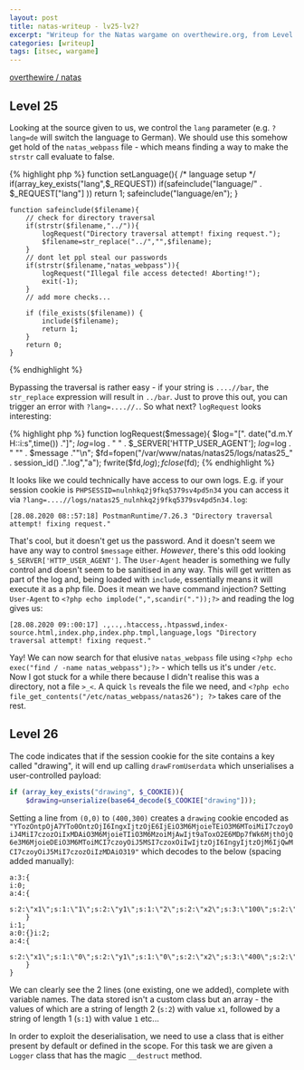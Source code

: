 ```yaml
---
layout: post
title: natas-writeup - lv25-lv2?
excerpt: "Writeup for the Natas wargame on overthewire.org, from Level 25 to 2?."
categories: [writeup]
tags: [itsec, wargame]
---
```


[overthewire / natas](http://www.overthewire.org/wargames/natas/)

## Level 25 ##

Looking at the source given to us, we control the `lang` parameter (e.g. `?lang=de` will switch the language to German). We should use this somehow get hold of the `natas_webpass` file - which means finding a way to make the `strstr` call evaluate to false.

{% highlight php %}
    function setLanguage(){
        /* language setup */
        if(array_key_exists("lang",$_REQUEST))
            if(safeinclude("language/" . $_REQUEST["lang"] ))
                return 1;
        safeinclude("language/en"); 
    }
    
    function safeinclude($filename){
        // check for directory traversal
        if(strstr($filename,"../")){
            logRequest("Directory traversal attempt! fixing request.");
            $filename=str_replace("../","",$filename);
        }
        // dont let ppl steal our passwords
        if(strstr($filename,"natas_webpass")){
            logRequest("Illegal file access detected! Aborting!");
            exit(-1);
        }
        // add more checks...

        if (file_exists($filename)) { 
            include($filename);
            return 1;
        }
        return 0;
    }
{% endhighlight %}

Bypassing the traversal is rather easy - if your string is `....//bar`, the `str_replace` expression will result in `../bar`. Just to prove this out, you can trigger an error with `?lang=....//.`. So what next? `logRequest` looks interesting:

{% highlight php %}
    function logRequest($message){
        $log="[". date("d.m.Y H::i:s",time()) ."]";
        $log=$log . " " . $_SERVER['HTTP_USER_AGENT'];
        $log=$log . " \"" . $message ."\"\n"; 
        $fd=fopen("/var/www/natas/natas25/logs/natas25_" . session_id() .".log","a");
        fwrite($fd,$log);
        fclose($fd);
{% endhighlight %}

It looks like we could technically have access to our own logs. E.g. if your session cookie is `PHPSESSID=nulnhkq2j9fkq5379sv4pd5n34` you can access it via `?lang=....//logs/natas25_nulnhkq2j9fkq5379sv4pd5n34.log`:

```
[28.08.2020 08::57:18] PostmanRuntime/7.26.3 "Directory traversal attempt! fixing request."
```

That's cool, but it doesn't get us the password. And it doesn't seem we have any way to control `$message` either. *However*, there's this odd looking `$_SERVER['HTTP_USER_AGENT']`. The `User-Agent` header is something we fully control and doesn't seem to be sanitised in any way. This will get written as part of the log and, being loaded with `include`, essentially means it will execute it as a php file. Does it mean we have command injection? Setting `User-Agent` to `<?php echo implode(",",scandir("."));?>` and reading the log gives us:

```
[28.08.2020 09::00:17] .,..,.htaccess,.htpasswd,index-source.html,index.php,index.php.tmpl,language,logs "Directory traversal attempt! fixing request."
```

Yay! We can now search for that elusive `natas_webpass` file using `<?php echo exec("find / -name natas_webpass");?>` - which tells us it's under `/etc`. Now I got stuck for a while there because I didn't realise this was a directory, not a file `>_<`. A quick `ls` reveals the file we need, and `<?php echo file_get_contents("/etc/natas_webpass/natas26"); ?>` takes care of the rest.


## Level 26 ##

The code indicates that if the session cookie for the site contains a key called "drawing", it will end up calling `drawFromUserdata` which unserialises a user-controlled payload:

```php
if (array_key_exists("drawing", $_COOKIE)){
	$drawing=unserialize(base64_decode($_COOKIE["drawing"]));
```

Setting a line from `(0,0)` to `(400,300)` creates a `drawing` cookie encoded as `"YTozOntpOjA7YTo0OntzOjI6IngxIjtzOjE6IjEiO3M6MjoieTEiO3M6MToiMiI7czoyOiJ4MiI7czozOiIxMDAiO3M6MjoieTIiO3M6MzoiMjAwIjt9aToxO2E6MDp7fWk6MjthOjQ6e3M6MjoieDEiO3M6MToiMCI7czoyOiJ5MSI7czoxOiIwIjtzOjI6IngyIjtzOjM6IjQwMCI7czoyOiJ5MiI7czozOiIzMDAiO319"` which decodes to the below (spacing added manually):

```
a:3:{
i:0;
a:4:{
	s:2:\"x1\";s:1:\"1\";s:2:\"y1\";s:1:\"2\";s:2:\"x2\";s:3:\"100\";s:2:\"y2\";s:3:\"200\";
	}
i:1;
a:0:{}i:2;
a:4:{
	s:2:\"x1\";s:1:\"0\";s:2:\"y1\";s:1:\"0\";s:2:\"x2\";s:3:\"400\";s:2:\"y2\";s:3:\"300\";
	}
}
```

We can clearly see the 2 lines (one existing, one we added), complete with variable names. The data stored isn't a custom class but an array - the values of which are a string of length 2 (`s:2`) with value `x1`, followed by a string of length 1 (`s:1`) with value `1` etc...

In order to exploit the deserialisation, we need to use a class that is either present by default or defined in the scope. For this task we are given a `Logger` class that has the magic `__destruct` method.

